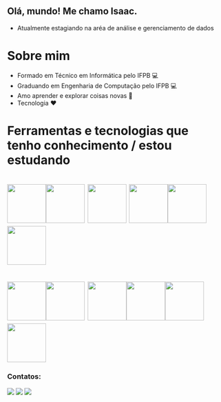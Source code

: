 ## Olá, mundo! Me chamo Isaac.
 - Atualmente estagiando na aréa de análise e gerenciamento de dados
# Sobre mim
 - Formado em Técnico em Informática pelo IFPB 💻
 - Graduando em Engenharia de Computação pelo IFPB 💻
 - Amo aprender e explorar coisas novas 😬
 - Tecnologia ❤️

# Ferramentas e tecnologias que tenho conhecimento / estou estudando

<h1>

<img src="https://cdn.jsdelivr.net/gh/devicons/devicon/icons/python/python-original.svg" width="90" height="90" /><img src="https://cdn.jsdelivr.net/gh/devicons/devicon/icons/javascript/javascript-original.svg" width="90" height="90"> <img src="https://cdn.jsdelivr.net/gh/devicons/devicon/icons/cplusplus/cplusplus-original.svg" width="90" height="90" > <img src="https://cdn.jsdelivr.net/gh/devicons/devicon/icons/postgresql/postgresql-original.svg" width="90" height="90"/><img src="https://cdn.jsdelivr.net/gh/devicons/devicon/icons/java/java-original.svg"           width="90" height="90"/> <img src="https://cdn.jsdelivr.net/gh/devicons/devicon/icons/jetbrains/jetbrains-original.svg" height="90" width="90"/>


<h1/>
<img src="https://cdn.jsdelivr.net/gh/devicons/devicon/icons/jupyter/jupyter-original-wordmark.svg" width="90" height="90"  /><img src="https://cdn.jsdelivr.net/gh/devicons/devicon/icons/nodejs/nodejs-plain-wordmark.svg" width="90" height="90"     /> <img src="https://cdn.jsdelivr.net/gh/devicons/devicon/icons/mysql/mysql-original-wordmark.svg" width="90" height="90"    /><img src="https://cdn.jsdelivr.net/gh/devicons/devicon/icons/css3/css3-original-wordmark.svg" width="90" height="90"/><img src="https://cdn.jsdelivr.net/gh/devicons/devicon/icons/html5/html5-original-wordmark.svg" width="90" height="90"/><img 
src="https://logodownload.org/wp-content/uploads/2020/04/excel-logo-0-1536x1536.png" width="90" height="90"/> 


### Contatos:

<div>
<a href="https://www.instagram.com/_isaacantony/" target="_blank"><img src="https://img.shields.io/badge/-Instagram-%23E4405F?style=for-the-badge&logo=instagram&logoColor=white" target="_blank"></a>
<a href = "mailto:isaacasb16@gmail.com"><img src="https://img.shields.io/badge/Gmail-D14836?style=for-the-badge&logo=gmail&logoColor=white" target="_blank"></a>
<a href="https://www.linkedin.com/in/isaac-ant%C3%B4nio-b2bb85173/" target="_blank"><img src="https://img.shields.io/badge/-LinkedIn-%230077B5?style=for-the-badge&logo=linkedin&logoColor=white" target="_blank"></a>   
</div>



<!---
isaacantonio/isaacantonio is a ✨ special ✨ repository because its `README.md` (this file) appears on your GitHub profile.
You can click the Preview link to take a look at your changes.
--->
